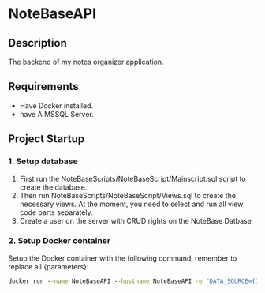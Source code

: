 #  NoteBaseAPI

## Description
The backend of my notes organizer application.

## Requirements
- Have Docker installed.
- have A MSSQL Server.
## Project Startup

### 1. Setup database
1. First run the NoteBaseScripts/NoteBaseScript/Mainscript.sql script to create the database.
2. Then run NoteBaseScripts/NoteBaseScript/Views.sql to create the necessary views. At the moment, you need to select and run all view code parts separately.
3. Create a user on the server with CRUD rights on the NoteBase Datbase

### 2. Setup Docker container
Setup the Docker container with the following command, remember to replace all {parameters}:
```cmd
docker run --name NoteBaseAPI --hostname NoteBaseAPI -e "DATA_SOURCE={IP},{port}" -e "INITIAL_CATALOG=NoteBase" -e "DB_USER_ID={SQL UserId}" -e "DB_PASSWORD={SQL Password}" -p {port}:80 -d joeyremmers/notebase-api
```
